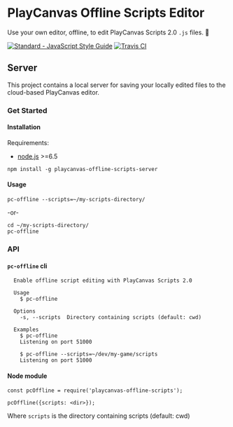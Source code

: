 # PlayCanvas Offline Scripts Editor

Use your own editor, offline, to edit PlayCanvas Scripts 2.0 `.js` files. 🎉

[![Standard - JavaScript Style Guide](https://img.shields.io/badge/code_style-standard-brightgreen.svg)](http://standardjs.com/) [![Travis CI](https://img.shields.io/travis/jesstelford/playcanvas-offline-scripts/master.svg)]()

## Server

This project contains a local server for saving your locally edited files to the
cloud-based PlayCanvas editor.

### Get Started

#### Installation

Requirements:

- [node.js](https://nodejs.org) >=6.5

```
npm install -g playcanvas-offline-scripts-server
```

#### Usage

```
pc-offline --scripts=~/my-scripts-directory/
```

-or-

```
cd ~/my-scripts-directory/
pc-offline
```

### API

#### `pc-offline` cli

```
  Enable offline script editing with PlayCanvas Scripts 2.0

  Usage
    $ pc-offline

  Options
    -s, --scripts  Directory containing scripts (default: cwd)

  Examples
    $ pc-offline
    Listening on port 51000

    $ pc-offline --scripts=~/dev/my-game/scripts
    Listening on port 51000
```

#### Node module

```
const pcOffline = require('playcanvas-offline-scripts');

pcOffline({scripts: <dir>});
```

Where `scripts` is the directory containing scripts (default: cwd)
